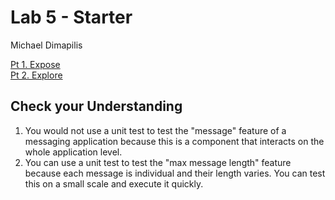 # Lab 5 - Starter

Michael Dimapilis

[Pt 1. Expose](https://mdimapilis.github.io/Lab5_Starter/expose.html)  
[Pt 2. Explore](https://mdimapilis.github.io/Lab5_Starter/explore.html)

## Check your Understanding

1. You would not use a unit test to test the "message" feature of a messaging application because this is a component that interacts on the whole application level.
2. You can use a unit test to test the "max message length" feature because each message is individual and their length varies. You can test this on a small scale and execute it quickly.



